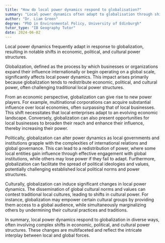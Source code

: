 ```yaml
---
title: "How do local power dynamics respond to globalisation?"
summary: "Local power dynamics often adapt to globalisation through shifts in economic, political, and cultural power structures."
author: "Dr. Liam Green"
degree: "PhD in Environmental Policy, University of Edinburgh"
tutor_type: "IB Geography Tutor"
date: 2024-06-02
---
```


Local power dynamics frequently adapt in response to globalization, resulting in notable shifts in economic, political, and cultural power structures.

Globalization, defined as the process by which businesses or organizations expand their influence internationally or begin operating on a global scale, significantly affects local power dynamics. This impact arises primarily because globalization tends to redistribute economic, political, and cultural power, often challenging traditional local power structures.

From an economic perspective, globalization can give rise to new power players. For example, multinational corporations can acquire substantial influence over local economies, often surpassing that of local businesses. This shift necessitates that local enterprises adapt to an evolving economic landscape. Conversely, globalization can also present opportunities for local businesses to broaden their reach and enhance their influence, thereby increasing their power.

Politically, globalization can alter power dynamics as local governments and institutions grapple with the complexities of international relations and global governance. This can lead to a redistribution of power, where some local entities gain influence through effective engagement with global institutions, while others may lose power if they fail to adapt. Furthermore, globalization can facilitate the spread of political ideologies and values, potentially challenging established local political norms and power structures.

Culturally, globalization can induce significant changes in local power dynamics. The dissemination of global cultural norms and values can contest traditional local cultures, leading to shifts in cultural power. For instance, globalization may empower certain cultural groups by providing them access to a global audience, while simultaneously marginalizing others by undermining their cultural practices and traditions.

In summary, local power dynamics respond to globalization in diverse ways, often involving complex shifts in economic, political, and cultural power structures. These changes are multifaceted and reflect the intricate interplay between local and global forces.
    